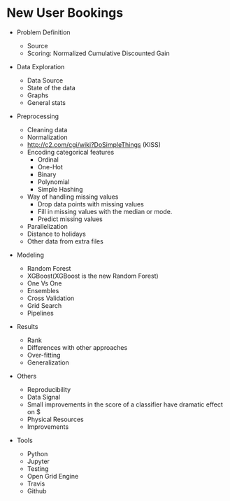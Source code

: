 New User Bookings
=================

- Problem Definition
    - Source
    - Scoring: Normalized Cumulative Discounted Gain

- Data Exploration
    - Data Source
    - State of the data
    - Graphs
    - General stats

- Preprocessing
    - Cleaning data
    - Normalization
    - http://c2.com/cgi/wiki?DoSimpleThings (KISS)
    - Encoding categorical features
        - Ordinal
        - One-Hot
        - Binary
        - Polynomial
        - Simple Hashing
    - Way of handling missing values
        - Drop data points with missing values
        - Fill in missing values with the median or mode.
        - Predict missing values
    - Parallelization
    - Distance to holidays
    - Other data from extra files

- Modeling
    - Random Forest
    - XGBoost(XGBoost is the new Random Forest)
    - One Vs One
    - Ensembles
    - Cross Validation
    - Grid Search
    - Pipelines

- Results
    - Rank
    - Differences with other approaches
    - Over-fitting
    - Generalization

- Others
    - Reproducibility
    - Data Signal
    - Small improvements in the score of a classifier have dramatic effect on $
    - Physical Resources
    - Improvements

- Tools
    - Python
    - Jupyter
    - Testing
    - Open Grid Engine
    - Travis
    - Github
